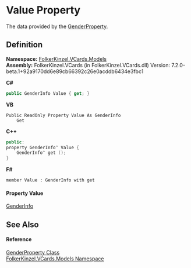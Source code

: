# Value Property


The data provided by the <a href="94ee5e93-019e-53c0-ad44-10f33f8eda3e.md">GenderProperty</a>.



## Definition
**Namespace:** <a href="10623553-9342-5b8f-9df4-6e7d1075f3df.md">FolkerKinzel.VCards.Models</a>  
**Assembly:** FolkerKinzel.VCards (in FolkerKinzel.VCards.dll) Version: 7.2.0-beta.1+92a9170dd6e89cb66392c26e0acddb6434e3fbc1

**C#**
``` C#
public GenderInfo Value { get; }
```
**VB**
``` VB
Public ReadOnly Property Value As GenderInfo
	Get
```
**C++**
``` C++
public:
property GenderInfo^ Value {
	GenderInfo^ get ();
}
```
**F#**
``` F#
member Value : GenderInfo with get
```



#### Property Value
<a href="e20b3f67-90c7-6662-6dc1-1cb8cfa6d6e3.md">GenderInfo</a>

## See Also


#### Reference
<a href="94ee5e93-019e-53c0-ad44-10f33f8eda3e.md">GenderProperty Class</a>  
<a href="10623553-9342-5b8f-9df4-6e7d1075f3df.md">FolkerKinzel.VCards.Models Namespace</a>  
